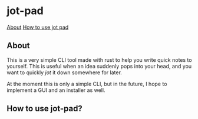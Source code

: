 # jot-pad #

[About](##About)
[How to use jot pad](##How-to-use-jot-pad?)

## About ##
This is a very simple CLI tool made with rust to help you write quick notes to yourself. This is useful when an idea suddenly pops into your head, and you want to quickly *jot* it down somewhere for later.

At the moment this is only a simple CLI, but in the future, I hope to implement a GUI and an installer as well.

## How to use jot-pad? ##